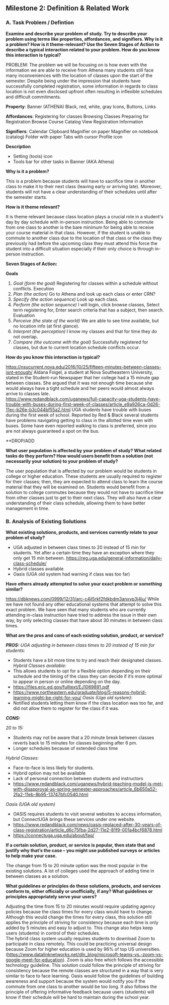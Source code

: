 ## Milestone 2: Definition & Related Work 

###  A. Task Problem / Defintion

**Examine and describe your problem of study. Try to describe your problem using terms like properties, affordances, and signifiers. Why is it a problem? How is it theme-relevant? Use the Seven Stages of Action to describe a typical interaction related to your problem. How do you know this interaction is typical?**

PROBLEM:
The problem we will be focusing on is how even with the information we are able to receive from Athena many students still face many inconveniences with the location of classes upon the start of the semester. Despite being under the impression that students have successfully completed registration, some information in regards to class location is not even disclosed upfront often resulting in inflexible schedules and difficult commitments.

**Property**: Banner (ATHENA)
 Black, red, white, gray
 Icons, Buttons, Links

**Affordances**:
 Registering for classes
 Browsing Classes
 Preparing for Registration
 Browse Course Catalog
 View Registration Information

**Signifiers**:
 Calendar
 Clipboard
 Magnifier on paper
 Magnifier on notebook (catalog)
 Folder with paper
 Tabs with cursor
 Profile icon

**Description**
- Setting (tools) icon
- Tools bar for other tasks in Banner (AKA Athena)

**Why is it a problem?**

This is a problem because students will have to sacrifice time in another class to make it to their next class (leaving early or arriving late). Moreover, students will not have a clear understanding of their schedules until after the semester starts.

**How is it theme relevant?**

It is theme relevant because class location plays a crucial role in a student's day by day schedule with in-person instruction. Being able to commute from one class to another is the bare minimum for being able to receive your course material in that class. However, if the student is unable to commute to another class due to the location of that class or the class they previously had before the upcoming class they must attend this force the student into a difficult situation especially if their only choice is through in-person instruction.

**Seven Stages of Action:** 

**Goals**
1.    _Goal (form the goal)_
Registering for classes within a schedule without conflicts.
Execution
2.    _Plan (the action)_
Go to Athena and look up each class or enter CRN?
3.    _Specify (the action sequence)_
Look up each class.
4.    _Perform (the action sequence)_
I will login, click browse classes, Select term registering for, Enter search criteria that has a subject, then search.
Evaluation
5.    _Perceive (the state of the world)_
We are able to see time available, but no location info (at first glance).
6.    _Interpret (the perception)_
I know my classes and that for time they do not overlap.
7.    _Compare (the outcome with the goal)_
Successfully registered for classes, but due to current location schedule conflicts occur.  

**How do you know this interaction is typical?**

https://nsucurrent.nova.edu/2016/10/25/fifteen-minutes-between-classes-isnt-enough/
Aldana Foigel, a student at Nova Southeastern University, stated in the Student-run Newspaper that her college had a 15 minute gap between classes. She argued that it was not enough time because she would always have a tight schedule and her peers would almost always arrive to classes late.  
https://www.redandblack.com/uganews/full-capacity-uga-students-have-trouble-with-buses-during-first-week-of-classes/article_e9a926ca-0d26-11ec-b26e-b3c044bf55a2.html
UGA students have trouble with buses during the first week of school. Reported by Red & Black several students have problems navigating getting to class in the allotted time even with buses. Some have even reported walking to class is  preferred, since you are not always guaranteed a spot on the bus. 

**DROP/ADD

**What user population is affected by your problem of study? What related tasks do they perform? How would users benefit from a solution (not necessarily your solution) to your problem of study?**

The user population that is affected by our problem would be students in college or higher education. These students are usually required to register for their classes; then, they are expected to attend class to learn the course material that they will be examined on. Students would benefit from a solution to college commutes because they would not have to sacrifice time from other classes just to get to their next class. They will also have a clear understanding of their class schedule, allowing them to have better management in time. 


###  B. Analysis of Existing Solutions

**What existing solutions, products, and services currently relate to your problem of study?**

- UGA adjusted in between class times to 20 instead of 15 min for students. Yet after a certain time they have an exception where they only get 15 min between.   https://reg.uga.edu/general-information/daily-class-schedule/
- Hybrid classes available 
- Oasis (UGA old system had warning if class was too far) 
 
 **Have others already attempted to solve your exact problem or something similar?** 

https://dbknews.com/0999/12/31/arc-c4il5rkf2fdkbdm3anxvp3j4ju/
While we have not found any other educational systems that attempt to solve this exact problem. We have seen that many students who are currently attending in-class instruction have tried to address the issue in their own way, by only selecting classes that have about 30 minutes in between class times. 

**What are the pros and cons of each existing solution, product, or service?**

**_PROS:_**
_UGA adjusting in between class times to 20 instead of 15 min for students:_
- Students have a bit more time to try and reach their designated classes.
_Hybrid Classes available:_
- This allows students to opt for a flexible option depending on their schedule and the timing of the class they can decide if it’s more optimal to appear in person or online depending on the day.
- https://files.eric.ed.gov/fulltext/EJ1069891.pdf
- https://www.northeastern.edu/graduate/blog/5-reasons-hybrid-learning-might-be-right-for-you/
_Oasis (Uga old system):_
- Notified students letting them know if the class location was too far, and did not allow them to register for the class if it was. 

**_CONS:_**

_20 to 15:_
- Students may not be aware that a 20 minute break between classes reverts back to 15 minutes for classes beginning after 6 pm. 
- Longer schedules because of extended class time

_Hybrid Classes:_
- Face-to-face is less likely for students.
- Hybrid option may not be available
- Lack of personal connection between students and instructors
- https://www.redandblack.com/uganews/hybrid-teaching-model-is-met-with-disapproval-as-spring-semester-approaches/article_6b650a52-2fa2-11eb-8b95-13747bfc0540.html

_Oasis (UGA old system)_
- OASIS requires students to visit several websites to access information, but ConnectUGA brings these services under one website.
- https://www.redandblack.com/news/oasis-replaced-after-30-years-of-class-registration/article_d6c75fba-2d27-11e2-81f9-001a4bcf6878.html
- https://connectuga.uga.edu/about/faq/

**If a certain solution, product, or service is popular, then state that and justify why that’s the case – you might use published surveys or articles to help make your case.**

The change from 15 to 20 minute option was the most popular in the existing solutions. A lot of colleges used the approach of adding time in between classes as a solution.
 

**What guidelines or principles do these solutions, products, and services conform to, either officially or unofficially, if any? What guidelines or principles appropriately serve your users?**

Adjusting the time from 15 to 20 minutes would require updating agency policies because the class times for every class would have to change. Although this would change the times for every class, this solution still applies the principle of striving for consistency because each time is only added by 5 minutes and easy to adjust to. This change also helps keep users (students) in control of their schedules.  
The hybrid class system usually requires students to download Zoom to participate in class remotely. This could be practicing universal design because Zoom for higher education is used by 96% of top US universities. (https://www.datalinknetworks.net/dln_blog/microsoft-teams-vs.-zoom-vs-google-meet-for-education). Zoom is also free which follows the accessible technology guideline. This solution could follow the principle of striving for consistency because the remote classes are structured in a way that is very similar to face to face learning. 
Oasis would follow the guidelines of building awareness and support because the system would notify you if the commute from one class to another would be too long. It also follows the principle of offering informative feedback because users (students) will know if their schedule will be hard to maintain during the school year. 

